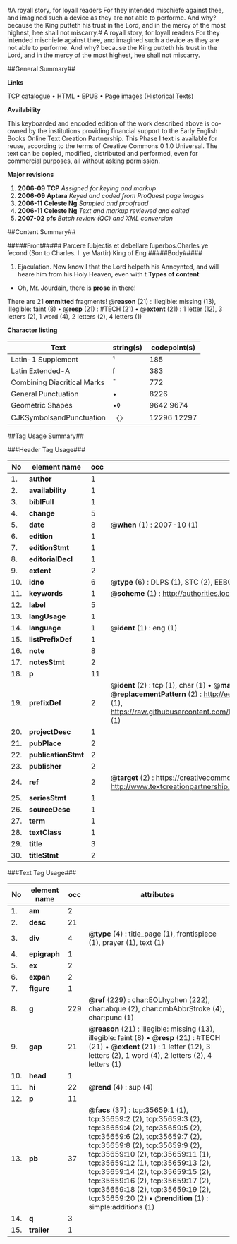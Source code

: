 #A royall story, for loyall readers For they intended mischiefe against thee, and imagined such a device as they are not able to performe. And why? because the King putteth his trust in the Lord, and in the mercy of the most highest, hee shall not miscarry.#
A royall story, for loyall readers For they intended mischiefe against thee, and imagined such a device as they are not able to performe. And why? because the King putteth his trust in the Lord, and in the mercy of the most highest, hee shall not miscarry.

##General Summary##

**Links**

[TCP catalogue](http://www.ota.ox.ac.uk/tcp/)  • 
[HTML](http://tei.it.ox.ac.uk/tcp/Texts-HTML/free/A57/A57799.html)  • 
[EPUB](http://tei.it.ox.ac.uk/tcp/Texts-EPUB/free/A57/A57799.epub) • 
[Page images (Historical Texts)](https://data.historicaltexts.jisc.ac.uk/view?pubId=eebo-99831196e&pageId=eebo-99831196e-35659-1)

**Availability**

This keyboarded and encoded edition of the
	       work described above is co-owned by the institutions
	       providing financial support to the Early English Books
	       Online Text Creation Partnership. This Phase I text is
	       available for reuse, according to the terms of Creative
	       Commons 0 1.0 Universal. The text can be copied,
	       modified, distributed and performed, even for
	       commercial purposes, all without asking permission.

**Major revisions**

1. __2006-09__ __TCP__ *Assigned for keying and markup*
1. __2006-09__ __Aptara__ *Keyed and coded from ProQuest page images*
1. __2006-11__ __Celeste Ng__ *Sampled and proofread*
1. __2006-11__ __Celeste Ng__ *Text and markup reviewed and edited*
1. __2007-02__ __pfs__ *Batch review (QC) and XML conversion*

##Content Summary##

#####Front#####
Parcere ſubjectis et debellare ſuperbos.Charles ye ſecond (Son to Charles. I. ye Martir) King of Eng
#####Body#####

1. Ejaculation.
Now know I that the Lord helpeth his Annoynted,
and will heare him from his Holy Heaven,
even with t
**Types of content**

  * Oh, Mr. Jourdain, there is **prose** in there!

There are 21 **ommitted** fragments! 
 @__reason__ (21) : illegible: missing (13), illegible: faint (8)  •  @__resp__ (21) : #TECH (21)  •  @__extent__ (21) : 1 letter (12), 3 letters (2), 1 word (4), 2 letters (2), 4 letters (1)

**Character listing**


|Text|string(s)|codepoint(s)|
|---|---|---|
|Latin-1 Supplement|¹|185|
|Latin Extended-A|ſ|383|
|Combining             Diacritical Marks|̄|772|
|General Punctuation|•|8226|
|Geometric Shapes|▪◊|9642 9674|
|CJKSymbolsandPunctuation|〈〉|12296 12297|

##Tag Usage Summary##

###Header Tag Usage###

|No|element name|occ|attributes|
|---|---|---|---|
|1.|__author__|1||
|2.|__availability__|1||
|3.|__biblFull__|1||
|4.|__change__|5||
|5.|__date__|8| @__when__ (1) : 2007-10 (1)|
|6.|__edition__|1||
|7.|__editionStmt__|1||
|8.|__editorialDecl__|1||
|9.|__extent__|2||
|10.|__idno__|6| @__type__ (6) : DLPS (1), STC (2), EEBO-CITATION (1), PROQUEST (1), VID (1)|
|11.|__keywords__|1| @__scheme__ (1) : http://authorities.loc.gov/ (1)|
|12.|__label__|5||
|13.|__langUsage__|1||
|14.|__language__|1| @__ident__ (1) : eng (1)|
|15.|__listPrefixDef__|1||
|16.|__note__|8||
|17.|__notesStmt__|2||
|18.|__p__|11||
|19.|__prefixDef__|2| @__ident__ (2) : tcp (1), char (1)  •  @__matchPattern__ (2) : ([0-9\-]+):([0-9IVX]+) (1), (.+) (1)  •  @__replacementPattern__ (2) : http://eebo.chadwyck.com/downloadtiff?vid=$1&page=$2 (1), https://raw.githubusercontent.com/textcreationpartnership/Texts/master/tcpchars.xml#$1 (1)|
|20.|__projectDesc__|1||
|21.|__pubPlace__|2||
|22.|__publicationStmt__|2||
|23.|__publisher__|2||
|24.|__ref__|2| @__target__ (2) : https://creativecommons.org/publicdomain/zero/1.0/ (1), http://www.textcreationpartnership.org/docs/. (1)|
|25.|__seriesStmt__|1||
|26.|__sourceDesc__|1||
|27.|__term__|1||
|28.|__textClass__|1||
|29.|__title__|3||
|30.|__titleStmt__|2||


###Text Tag Usage###

|No|element name|occ|attributes|
|---|---|---|---|
|1.|__am__|2||
|2.|__desc__|21||
|3.|__div__|4| @__type__ (4) : title_page (1), frontispiece (1), prayer (1), text (1)|
|4.|__epigraph__|1||
|5.|__ex__|2||
|6.|__expan__|2||
|7.|__figure__|1||
|8.|__g__|229| @__ref__ (229) : char:EOLhyphen (222), char:abque (2), char:cmbAbbrStroke (4), char:punc (1)|
|9.|__gap__|21| @__reason__ (21) : illegible: missing (13), illegible: faint (8)  •  @__resp__ (21) : #TECH (21)  •  @__extent__ (21) : 1 letter (12), 3 letters (2), 1 word (4), 2 letters (2), 4 letters (1)|
|10.|__head__|1||
|11.|__hi__|22| @__rend__ (4) : sup (4)|
|12.|__p__|11||
|13.|__pb__|37| @__facs__ (37) : tcp:35659:1 (1), tcp:35659:2 (2), tcp:35659:3 (2), tcp:35659:4 (2), tcp:35659:5 (2), tcp:35659:6 (2), tcp:35659:7 (2), tcp:35659:8 (2), tcp:35659:9 (2), tcp:35659:10 (2), tcp:35659:11 (1), tcp:35659:12 (1), tcp:35659:13 (2), tcp:35659:14 (2), tcp:35659:15 (2), tcp:35659:16 (2), tcp:35659:17 (2), tcp:35659:18 (2), tcp:35659:19 (2), tcp:35659:20 (2)  •  @__rendition__ (1) : simple:additions (1)|
|14.|__q__|3||
|15.|__trailer__|1||

